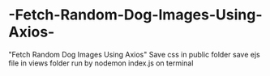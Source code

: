 # -Fetch-Random-Dog-Images-Using-Axios-
"Fetch Random Dog Images Using Axios"
Save css in public folder 
save ejs file in views folder 
run  by nodemon index.js on terminal
